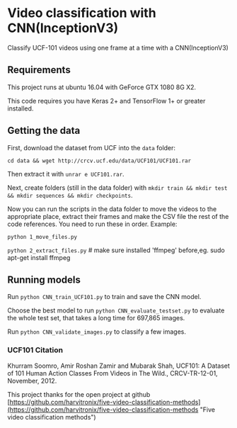 # Video classification with CNN(InceptionV3)

Classify UCF-101 videos using one frame at a time with a CNN(InceptionV3)

## Requirements
This project runs at ubuntu 16.04 with GeForce GTX 1080 8G X2.

This code requires you have Keras 2+ and TensorFlow 1+ or greater installed. 

## Getting the data

First, download the dataset from UCF into the `data` folder:

`cd data && wget http://crcv.ucf.edu/data/UCF101/UCF101.rar`

Then extract it with `unrar e UCF101.rar`.

Next, create folders (still in the data folder) with `mkdir train && mkdir test && mkdir sequences && mkdir checkpoints`.

Now you can run the scripts in the data folder to move the videos to the appropriate place, extract their frames and make the CSV file the rest of the code references. You need to run these in order. Example:

`python 1_move_files.py`

`python 2_extract_files.py`  # make sure installed 'ffmpeg' before,eg. sudo apt-get install ffmpeg 

## Running models

Run `python CNN_train_UCF101.py` to train and save the CNN model.

Choose the best model to run `python CNN_evaluate_testset.py` to evaluate the whole test set, that takes a long time for 697,865 images.

Run `python CNN_validate_images.py` to classify a few images.

### UCF101 Citation

Khurram Soomro, Amir Roshan Zamir and Mubarak Shah, UCF101: A Dataset of 101 Human Action Classes From Videos in The Wild., CRCV-TR-12-01, November, 2012. 

This project thanks for the open project at github [https://github.com/harvitronix/five-video-classification-methods](https://github.com/harvitronix/five-video-classification-methods "Five video classification methods")
